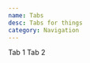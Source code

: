 ```yaml
---
name: Tabs
desc: Tabs for things
category: Navigation
---
```


<base-knobs src="./components.json" name="base-tabs">
<base-tabs>
  <base-tab value="1" selected>Tab 1</base-tab>
  <base-tab value="2">Tab 2</base-tab>
</base-tabs>
</base-knobs>
